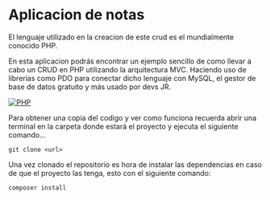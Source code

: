 # Aplicacion de notas

El lenguaje utilizado en la creacion de este crud es el mundialmente conocido PHP.

En esta aplicacion podrás encontrar un ejemplo sencillo de como llevar a cabo un CRUD en PHP utilizando la arquitectura MVC. Haciendo uso de librerias como PDO para conectar dicho lenguaje con MySQL, el gestor de base de datos gratuito y más usado por devs JR.

[![PHP](https://upload.wikimedia.org/wikipedia/commons/thumb/2/27/PHP-logo.svg/1200px-PHP-logo.svg.png "PHP")](https://upload.wikimedia.org/wikipedia/commons/thumb/2/27/PHP-logo.svg/1200px-PHP-logo.svg.png "PHP")

Para obtener una copia del codigo y ver como funciona recuerda abrir una terminal en la carpeta donde estará el proyecto y ejecuta el siguiente comando...

`git clone <url>`

Una vez clonado el repositorio es hora de instalar las dependencias en caso de que el proyecto las tenga, esto con el siguiente comando:

`composer install`
